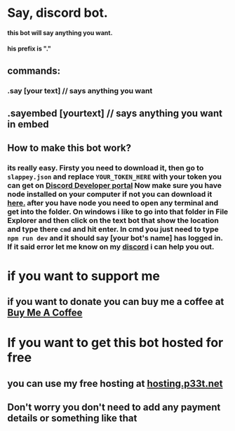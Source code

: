 # Say, discord bot.
#### this bot will say anything you want.
#### his prefix is "." 
## commands:
### .say [your text] // says anything you want
## .sayembed [yourtext] // says anything you want in embed

## How to make this bot work?
### its really easy. Firsty you need to download it, then go to `slappey.json` and replace `YOUR_TOKEN_HERE` with your token you can get on [Discord Developer portal][1] Now make sure you have node installed on your computer if not you can download it [here.][2] after you have node you need to open any terminal and get into the folder. On windows i like to go into that folder in File Explorer and then click on the text bot that show the location and type there `cmd` and hit enter. In cmd you just need to type `npm run dev` and it should say [your bot's name] has logged in. If it said error let me know on my [discord][3] i can help you out.

# if you want to support me
## if you want to donate you can buy me a coffee at [Buy Me A Coffee](https://www.buymeacoffee.com/p33t "Buy Me A Coffee")

# If you want to get this bot hosted for free
## you can use my free hosting at [hosting.p33t.net](https://hosting.p33t.net "hosting.p33t.net")
## Don't worry you don't need to add any payment details or something like that


[1]: https://discord.com/developers/applications "Discord Developer Portal"
[2]: https://nodejs.org/en/ "here"
[3]: https://discord.gg/p9HqGJp4mv "discord"
